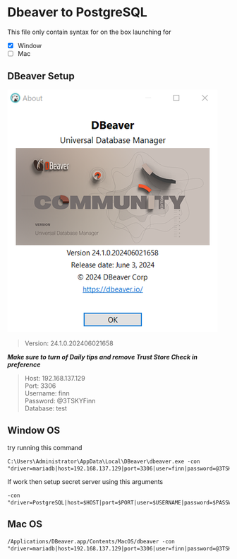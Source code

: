 # Dbeaver to PostgreSQL
This file only contain syntax for on the box launching for
- [x] Window
- [ ] Mac

## DBeaver Setup

![Delinea Logo](PIC\DBeaver-ver.png)
>Version: 24.1.0.202406021658

***Make sure to turn of Daily tips and remove Trust Store Check in preference***

> Host: 192.168.137.129  
> Port: 3306  
> Username: finn  
> Password: @3TSKYFinn  
> Database: test  

## Window OS

try running this command  

```
C:\Users\Administrator\AppData\Local\DBeaver\dbeaver.exe -con "driver=mariadb|host=192.168.137.129|port=3306|user=finn|password=@3TSKYFinn|database=test"
```

If work then setup secret server using this arguments

```
-con "driver=PostgreSQL|host=$HOST|port=$PORT|user=$USERNAME|password=$PASSWORD|database=$DATABASE"
```

## Mac OS

```
/Applications/DBeaver.app/Contents/MacOS/dbeaver -con "driver=mariadb|host=192.168.137.129|port=3306|user=finn|password=@3TSKYFinn|database=test"
```

